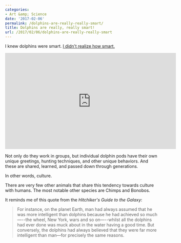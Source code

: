 ```yaml
---
categories:
- Art &amp; Science
date: '2017-02-06'
permalink: /dolphins-are-really-really-smart/
title: Dolphins are really, really smart!
url: /2017/02/06/dolphins-are-really-really-smart
---
```


I knew dolphins were smart. [I didn't realize how smart.](https://www.youtube.com/watch?v=05PpTqtGhGU)

<iframe width="560" height="315" src="https://www.youtube.com/embed/05PpTqtGhGU?rel=0" frameborder="0" allowfullscreen></iframe>

Not only do they work in groups, but individual dolphin pods have their own unique greetings, hunting techniques, and other unique behaviors. And these are shared, learned, and passed down through generations.

In other words, culture.

There are very few other animals that share this tendency towards culture with humans. The most notable other species are Chimps and Bonobos.

It reminds me of this quote from the *Hitchiker's Guide to the Galaxy*:

> For instance, on the planet Earth, man had always assumed that he was more intelligent than dolphins because he had achieved so much—--the wheel, New York, wars and so on—--whilst all the dolphins had ever done was muck about in the water having a good time. But conversely, the dolphins had always believed that they were far more intelligent than man—for precisely the same reasons.
